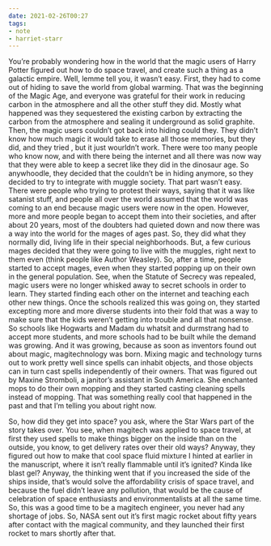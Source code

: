 ```yaml
---
date: 2021-02-26T00:27
tags:
- note
- harriet-starr
---
```


You’re probably wondering how in the world that the magic users of Harry
Potter figured out how to do space travel, and create such a thing as a
galactic empire. Well, lemme tell you, it wasn’t easy. First, they had
to come out of hiding to save the world from global warming. That was
the beginning of the Magic Age, and everyone was grateful for their work
in reducing carbon in the atmosphere and all the other stuff they did.
Mostly what happened was they sequestered the existing carbon by
extracting the carbon from the atmosphere and sealing it underground as
solid graphite. Then, the magic users couldn’t got back into hiding
could they. They didn’t know how much magic it would take to erase all
those memories, but they did, and they tried , but it just wourldn’t
work. There were too many people who know now, and with there being the
internet and all there was now way that they were able to keep a secret
like they did in the dinosaur age. So anywhoodle, they decided that the
couldn’t be in hiding anymore, so they decided to try to integrate with
muggle society. That part wasn’t easy. There were people who trying to
protest their ways, saying that it was like satanist stuff, and people
all over the world assumed that the world was coming to an end because
magic users were now in the open. However, more and more people began to
accept them into their societies, and after about 20 years, most of the
doubters had quieted down and now there was a way into the world for the
mages of ages past. So, they did what they normally did, living life in
their special neighborhoods. But, a few curious mages decided that they
were going to live with the muggles, right next to them even (think
people like Author Weasley). So, after a time, people started to accept
mages, even when they started popping up on their own in the general
population. See, when the Statute of Secrecy was repealed, magic users
were no longer whisked away to secret schools in order to learn. They
started finding each other on the internet and teaching each other new
things. Once the schools realized this was going on, they started
excepting more and more diverse students into their fold that was a way
to make sure that the kids weren’t getting into trouble and all that
nonsense. So schools like Hogwarts and Madam du whatsit and durmstrang
had to accept more students, and more schools had to be built while the
demand was growing. And it was growing, because as soon as inventors
found out about magic, magitechnology was born. Mixing magic and
technology turns out to work pretty well since spells can inhabit
objects, and those objects can in turn cast spells independently of
their owners. That was figured out by Maxine Stromboli, a janitor’s
assistant in South America. She enchanted mops to do their own mopping
and they started casting cleaning spells instead of mopping. That was
something really cool that happened in the past and that I’m telling you
about right now.

So, how did they get into space? you ask, where the Star Wars part of
the story takes over. You see, when magitech was applied to space
travel, at first they used spells to make things bigger on the inside
than on the outside, you know, to get delivery rates over their old
ways? Anyway, they figured out how to make that cool space fluid mixture
I hinted at earlier in the manuscript, where it isn’t really flammable
until it’s ignited? Kinda like blast gel? Anyway, the thinking went that
if you increased the side of the ships inside, that’s would solve the
affordability crisis of space travel, and because the fuel didn’t leave
any pollution, that would be the cause of celebration of space
enthusiasts and environmentalists at all the same time. So, this was a
good time to be a magitech engineer, you never had any shortage of jobs.
So, NASA sent out it’s first magic rocket about fifty years after
contact with the magical community, and they launched their first rocket
to mars shortly after that.
